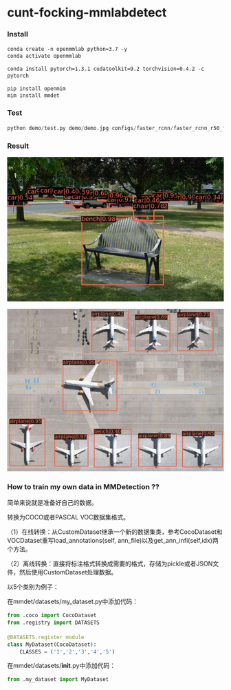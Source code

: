 # cunt-focking-mmlabdetect
### Install

```
conda create -n openmmlab python=3.7 -y
conda activate openmmlab
```

```
conda install pytorch=1.3.1 cudatoolkit=9.2 torchvision=0.4.2 -c pytorch
```

```
pip install openmim
mim install mmdet
```

### Test

```python
python demo/test.py demo/demo.jpg configs/faster_rcnn/faster_rcnn_r50_fpn_1x_coco.py checkpoints/faster_rcnn_r50_fpn_1x_coco_20200130-047c8118.pth
```

### Result

![result](./figs/result.jpg)

<img src="./figs/result1.jpg" alt="result1" style="zoom:67%;" />

### How to train my own data in MMDetection ??

简单来说就是准备好自己的数据。

转换为COCO或者PASCAL VOC数据集格式。

（1）在线转换：从CustomDataset继承一个新的数据集类，参考CocoDataset和VOCDataset重写load_annotations(self, ann_file)以及get_ann_infi(self,idx)两个方法。

（2）离线转换：直接将标注格式转换成需要的格式，存储为pickle或者JSON文件，然后使用CustomDataset处理数据。

以5个类别为例子：

在mmdet/datasets/my_dataset.py中添加代码：

```python
from .coco import CocoDataset
from .registry import DATASETS

@DATASETS.register_module
class MyDataset(CocoDataset):
    CLASSES = ('1','2','3','4','5')
```

在mmdet/datasets/__init__.py中添加代码：

```python
from .my_dataset import MyDataset
```

